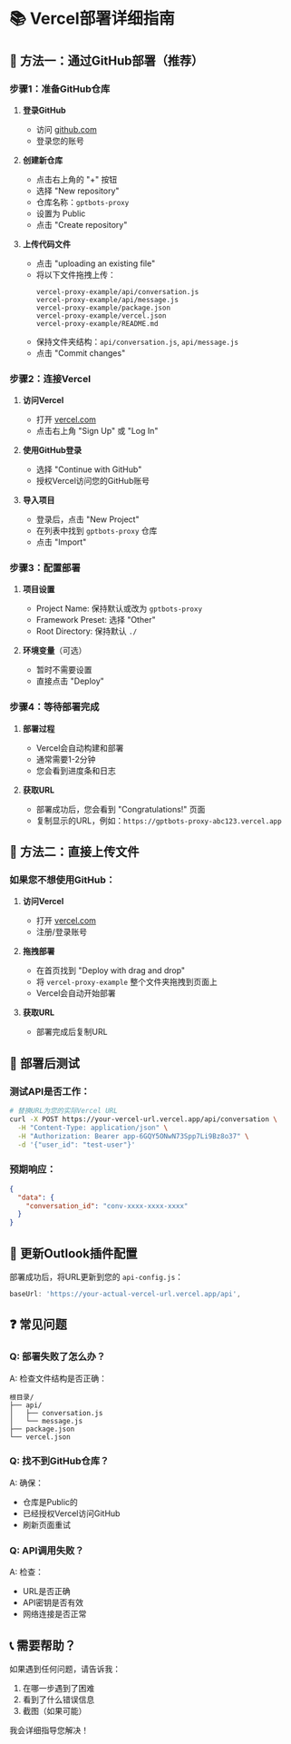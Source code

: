 # 📚 Vercel部署详细指南

## 🚀 方法一：通过GitHub部署（推荐）

### 步骤1：准备GitHub仓库

1. **登录GitHub**
   - 访问 [github.com](https://github.com)
   - 登录您的账号

2. **创建新仓库**
   - 点击右上角的 "+" 按钮
   - 选择 "New repository"
   - 仓库名称：`gptbots-proxy`
   - 设置为 Public
   - 点击 "Create repository"

3. **上传代码文件**
   - 点击 "uploading an existing file"
   - 将以下文件拖拽上传：
     ```
     vercel-proxy-example/api/conversation.js
     vercel-proxy-example/api/message.js
     vercel-proxy-example/package.json
     vercel-proxy-example/vercel.json
     vercel-proxy-example/README.md
     ```
   - 保持文件夹结构：`api/conversation.js`, `api/message.js`
   - 点击 "Commit changes"

### 步骤2：连接Vercel

1. **访问Vercel**
   - 打开 [vercel.com](https://vercel.com)
   - 点击右上角 "Sign Up" 或 "Log In"

2. **使用GitHub登录**
   - 选择 "Continue with GitHub"
   - 授权Vercel访问您的GitHub账号

3. **导入项目**
   - 登录后，点击 "New Project"
   - 在列表中找到 `gptbots-proxy` 仓库
   - 点击 "Import"

### 步骤3：配置部署

1. **项目设置**
   - Project Name: 保持默认或改为 `gptbots-proxy`
   - Framework Preset: 选择 "Other"
   - Root Directory: 保持默认 `./`

2. **环境变量**（可选）
   - 暂时不需要设置
   - 直接点击 "Deploy"

### 步骤4：等待部署完成

1. **部署过程**
   - Vercel会自动构建和部署
   - 通常需要1-2分钟
   - 您会看到进度条和日志

2. **获取URL**
   - 部署成功后，您会看到 "Congratulations!" 页面
   - 复制显示的URL，例如：`https://gptbots-proxy-abc123.vercel.app`

## 🚀 方法二：直接上传文件

### 如果您不想使用GitHub：

1. **访问Vercel**
   - 打开 [vercel.com](https://vercel.com)
   - 注册/登录账号

2. **拖拽部署**
   - 在首页找到 "Deploy with drag and drop"
   - 将 `vercel-proxy-example` 整个文件夹拖拽到页面上
   - Vercel会自动开始部署

3. **获取URL**
   - 部署完成后复制URL

## 📝 部署后测试

### 测试API是否工作：

```bash
# 替换URL为您的实际Vercel URL
curl -X POST https://your-vercel-url.vercel.app/api/conversation \
  -H "Content-Type: application/json" \
  -H "Authorization: Bearer app-6GQY5ONwN73Spp7Li9Bz8o37" \
  -d '{"user_id": "test-user"}'
```

### 预期响应：
```json
{
  "data": {
    "conversation_id": "conv-xxxx-xxxx-xxxx"
  }
}
```

## 🔧 更新Outlook插件配置

部署成功后，将URL更新到您的 `api-config.js`：

```javascript
baseUrl: 'https://your-actual-vercel-url.vercel.app/api',
```

## ❓ 常见问题

### Q: 部署失败了怎么办？
A: 检查文件结构是否正确：
```
根目录/
├── api/
│   ├── conversation.js
│   └── message.js
├── package.json
└── vercel.json
```

### Q: 找不到GitHub仓库？
A: 确保：
- 仓库是Public的
- 已经授权Vercel访问GitHub
- 刷新页面重试

### Q: API调用失败？
A: 检查：
- URL是否正确
- API密钥是否有效
- 网络连接是否正常

## 📞 需要帮助？

如果遇到任何问题，请告诉我：
1. 在哪一步遇到了困难
2. 看到了什么错误信息
3. 截图（如果可能）

我会详细指导您解决！
